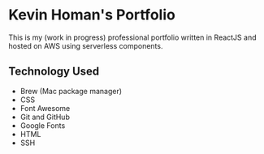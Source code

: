 # Kevin Homan's Portfolio

This is my (work in progress) professional portfolio written in ReactJS and hosted
on AWS using serverless components.

## Technology Used
- Brew (Mac package manager)
- CSS
- Font Awesome
- Git and GitHub
- Google Fonts
- HTML
- SSH

